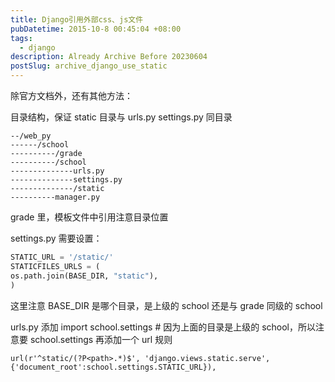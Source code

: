 ```yaml
---
title: Django引用外部css、js文件
pubDatetime: 2015-10-8 00:45:04 +08:00
tags:
  - django
description: Already Archive Before 20230604
postSlug: archive_django_use_static
---
```


除官方文档外，还有其他方法：

目录结构，保证 static 目录与 urls.py settings.py 同目录

    --/web_py
    ------/school
    ----------/grade
    ----------/school
    --------------urls.py
    --------------settings.py
    --------------/static
    ----------manager.py

grade 里，模板文件中引用注意目录位置

settings.py 需要设置：

```python
STATIC_URL = '/static/'
STATICFILES_URLS = (
os.path.join(BASE_DIR, "static"),
)
```

这里注意 BASE_DIR 是哪个目录，是上级的 school 还是与 grade 同级的 school

urls.py 添加
import school.settings # 因为上面的目录是上级的 school，所以注意要 school.settings
再添加一个 url 规则

`url(r'^static/(?P<path>.*)$', 'django.views.static.serve', {'document_root':school.settings.STATIC_URL}),`
